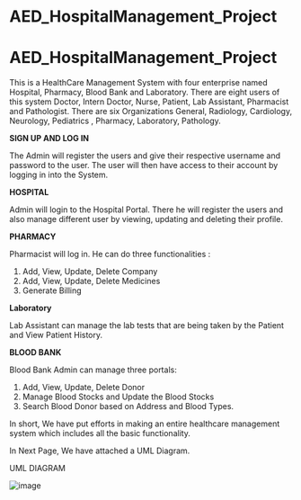 # AED_HospitalManagement_Project


# AED_HospitalManagement_Project


This is a HealthCare Management System with four enterprise named Hospital, Pharmacy, Blood Bank and Laboratory. There are eight users of this system Doctor, Intern Doctor, Nurse, Patient, Lab Assistant, Pharmacist and Pathologist. There are six Organizations General, Radiology, Cardiology, Neurology, Pediatrics , Pharmacy, Laboratory, Pathology.

**SIGN UP AND LOG IN**

The Admin will register the users and give their respective username and password to the user. The user will then have access to their account by logging in into the System.

**HOSPITAL**

Admin will login to the Hospital Portal. There he will register the users and also manage different user by viewing, updating and deleting their profile.

**PHARMACY**

Pharmacist will log in. He can do three functionalities : 
1) Add, View, Update, Delete Company
2) Add, View, Update, Delete Medicines
3) Generate Billing

**Laboratory**

Lab Assistant can manage the lab tests that are being taken by the Patient and View Patient History.

**BLOOD BANK**

Blood Bank Admin can manage three portals:
1) Add, View, Update, Delete Donor
2) Manage Blood Stocks and Update the Blood Stocks
3) Search Blood Donor based on Address and Blood Types.

In short, We have put efforts in making an entire healthcare management system which includes all the basic functionality.

In Next Page, We have attached a UML Diagram.


UML DIAGRAM

![image](https://user-images.githubusercontent.com/114366521/207202562-7dd015ad-5cae-4265-9ce6-544ebda86fb9.png)



 
